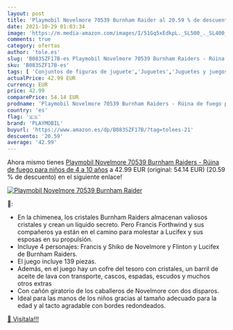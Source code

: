 ```yaml
---
layout: post
title: 'Playmobil Novelmore 70539 Burnham Raider al 20.59 % de descuento'
date: 2021-10-29 01:03:34
image: 'https://m.media-amazon.com/images/I/51Gq5xEdkpL._SL500_._SL400_.jpg'
comments: true
category: ofertas
author: 'tole.es'
slug: 'B083SZF17B-es Playmobil Novelmore 70539 Burnham Raiders - Rúina de fuego...'
sku: 'B083SZF17B-es'
tags: [ 'Conjuntos de figuras de juguete','Juguetes','Juguetes y juegos','Muñecos y figuras','playmobil', ]
actualPrice: 42.99 EUR
currency: EUR
price: 42.99
comparePrice: 54.14 EUR
prodname: 'Playmobil Novelmore 70539 Burnham Raiders - Rúina de fuego para niños de 4 a 10 años'
country: 'es'
flag: '🇪🇸'
brand: 'PLAYMOBIL'
buyurl: 'https://www.amazon.es/dp/B083SZF17B/?tag=tolees-21'
descuento: '20.59'
average: '42.99'
---
```


Ahora mismo tienes [Playmobil Novelmore 70539 Burnham Raiders - Rúina de fuego para niños de 4 a 10 años](https://www.amazon.es/dp/B083SZF17B/?tag=tolees-21) a 42.99 EUR (original: 54.14 EUR) (20.59 %  de descuento) en el siguiente enlace!

[![Playmobil Novelmore 70539 Burnham Raider](https://m.media-amazon.com/images/I/51Gq5xEdkpL._SL500_._SL400_.jpg)](https://www.amazon.es/dp/B083SZF17B/?tag=tolees-21)

🔎:

- En la chimenea, los cristales Burnham Raiders almacenan valiosos cristales y crean un líquido secreto. Pero Francis Forthwind y sus compañeros ya están en el camino para molestar a Lucifex y sus esposas en su propulsión.
- Incluye 4 personajes: Francis y Shiko de Novelmore y Flinton y Lucifex de Burnham Raiders.
- El juego incluye 139 piezas.
- Además, en el juego hay un cofre del tesoro con cristales, un barril de aceite de lava con transporte, cascos, espadas, escudos y muchos otros extras
- Con cañón giratorio de los caballeros de Novelmore con dos disparos.
- Ideal para las manos de los niños gracias al tamaño adecuado para la edad y al tacto agradable con bordes redondeados.

[🛒 Visítala!!!](https://www.amazon.es/dp/B083SZF17B/?tag=tolees-21)
